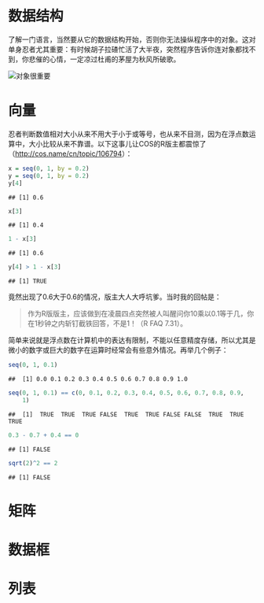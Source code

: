 # 数据结构

了解一门语言，当然要从它的数据结构开始，否则你无法操纵程序中的对象。这对单身忍者尤其重要：有时候胡子拉碴忙活了大半夜，突然程序告诉你连对象都找不到，你悲催的心情，一定凉过杜甫的茅屋为秋风所破歌。

![对象很重要](http://i.imgur.com/KD3EZ.jpg)

# 向量

忍者判断数值相对大小从来不用大于小于或等号，也从来不目测，因为在浮点数运算中，大小比较从来不靠谱。以下这事儿让COS的R版主都震惊了（<http://cos.name/cn/topic/106794>）：



```r
x = seq(0, 1, by = 0.2)
y = seq(0, 1, by = 0.2)
y[4]
```



```
## [1] 0.6
```



```r
x[3]
```



```
## [1] 0.4
```



```r
1 - x[3]
```



```
## [1] 0.6
```



```r
y[4] > 1 - x[3]
```



```
## [1] TRUE
```




竟然出现了0.6大于0.6的情况，版主大人大呼坑爹。当时我的回帖是：

> 作为R版版主，应该做到在凌晨四点突然被人叫醒问你10乘以0.1等于几，你在1秒钟之内斩钉截铁回答，不是1！（R FAQ 7.31）。

简单来说就是浮点数在计算机中的表达有限制，不能以任意精度存储，所以尤其是微小的数字或巨大的数字在运算时经常会有些意外情况。再举几个例子：



```r
seq(0, 1, 0.1)
```



```
##  [1] 0.0 0.1 0.2 0.3 0.4 0.5 0.6 0.7 0.8 0.9 1.0
```



```r
seq(0, 1, 0.1) == c(0, 0.1, 0.2, 0.3, 0.4, 0.5, 0.6, 0.7, 0.8, 0.9, 
    1)
```



```
##  [1]  TRUE  TRUE  TRUE FALSE  TRUE  TRUE FALSE FALSE  TRUE  TRUE  TRUE
```



```r
0.3 - 0.7 + 0.4 == 0
```



```
## [1] FALSE
```



```r
sqrt(2)^2 == 2
```



```
## [1] FALSE
```





# 矩阵

# 数据框

# 列表


